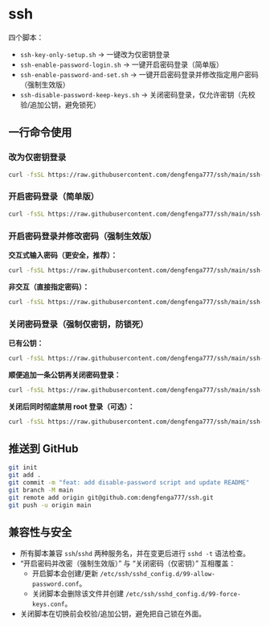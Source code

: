 # ssh

四个脚本：
- `ssh-key-only-setup.sh` → 一键改为仅密钥登录
- `ssh-enable-password-login.sh` → 一键开启密码登录（简单版）
- `ssh-enable-password-and-set.sh` → 一键开启密码登录并修改指定用户密码（强制生效版）
- `ssh-disable-password-keep-keys.sh` → 关闭密码登录，仅允许密钥（先校验/追加公钥，避免锁死）

## 一行命令使用

### 改为仅密钥登录
```bash
curl -fsSL https://raw.githubusercontent.com/dengfenga777/ssh/main/ssh-key-only-setup.sh | sudo bash -s -- <用户名> "<你的公钥>"
```

### 开启密码登录（简单版）
```bash
curl -fsSL https://raw.githubusercontent.com/dengfenga777/ssh/main/ssh-enable-password-login.sh | sudo bash
```

### 开启密码登录并修改密码（强制生效版）
**交互式输入密码（更安全，推荐）：**
```bash
curl -fsSL https://raw.githubusercontent.com/dengfenga777/ssh/main/ssh-enable-password-and-set.sh | sudo bash -s -- -u <用户名> --allow-root yes
```
**非交互（直接指定密码）：**
```bash
curl -fsSL https://raw.githubusercontent.com/dengfenga777/ssh/main/ssh-enable-password-and-set.sh | sudo bash -s -- -u <用户名> -p 'Str0ng!Pass' --allow-root yes
```

### 关闭密码登录（强制仅密钥，防锁死）
**已有公钥：**
```bash
curl -fsSL https://raw.githubusercontent.com/dengfenga777/ssh/main/ssh-disable-password-keep-keys.sh | sudo bash -s -- -u <用户名>
```
**顺便追加一条公钥再关闭密码登录：**
```bash
curl -fsSL https://raw.githubusercontent.com/dengfenga777/ssh/main/ssh-disable-password-keep-keys.sh | sudo bash -s -- -u <用户名> -k "ssh-ed25519 AAAA... user@pc"
```
**关闭后同时彻底禁用 root 登录（可选）：**
```bash
curl -fsSL https://raw.githubusercontent.com/dengfenga777/ssh/main/ssh-disable-password-keep-keys.sh | sudo bash -s -- -u <用户名> --deny-root yes
```

## 推送到 GitHub
```bash
git init
git add .
git commit -m "feat: add disable-password script and update README"
git branch -M main
git remote add origin git@github.com:dengfenga777/ssh.git
git push -u origin main
```

## 兼容性与安全
- 所有脚本兼容 `ssh`/`sshd` 两种服务名，并在变更后进行 `sshd -t` 语法检查。
- “开启密码并改密（强制生效版）” 与 “关闭密码（仅密钥）” 互相覆盖：
  - 开启脚本会创建/更新 `/etc/ssh/sshd_config.d/99-allow-password.conf`。
  - 关闭脚本会删除该文件并创建 `/etc/ssh/sshd_config.d/99-force-keys.conf`。
- 关闭脚本在切换前会校验/追加公钥，避免把自己锁在外面。
